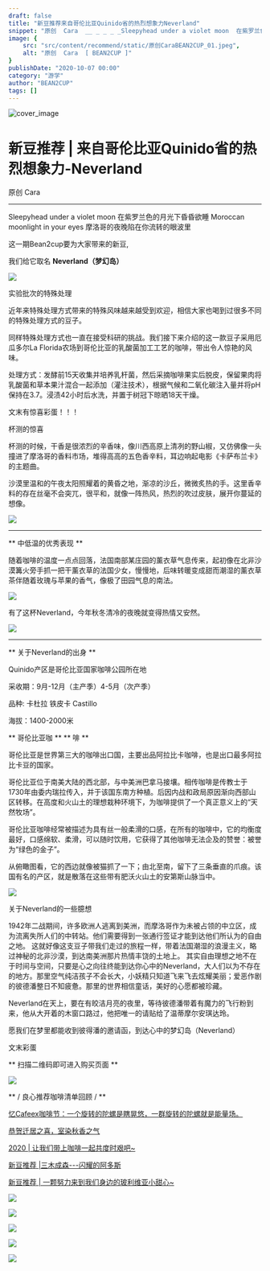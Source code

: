 ```yaml
---
draft: false
title: "新豆推荐来自哥伦比亚Quinido省的热烈想象力Neverland"
snippet: "原创  Cara  __ _ _ _ _Sleepyhead under a violet moon  在紫罗兰色的月光下昏昏欲睡"
image: {
    src: "src/content/recommend/static/原创CaraBEAN2CUP_01.jpeg",
    alt: "原创  Cara  [ BEAN2CUP ]"
}
publishDate: "2020-10-07 00:00"
category: "游学"
author: "BEAN2CUP"
tags: []
---
```


![cover_image](./static/原创CaraBEAN2CUP_01.jpeg)

#  新豆推荐 | 来自哥伦比亚Quinido省的热烈想象力-Neverland

原创  Cara

__ _ _ _ _

Sleepyhead under a violet moon
在紫罗兰色的月光下昏昏欲睡
Moroccan moonlight in your eyes
摩洛哥的夜晚陷在你流转的眼波里

这一期Bean2cup要为大家带来的新豆,

我们给它取名  **Neverland（梦幻岛）**

![](./static/原创CaraBEAN2CUP_02.png)



实验批次的特殊处理

近年来特殊处理⽅式带来的特殊⻛味越来越受到欢迎，相信⼤家也喝到过很多不同的特殊处理⽅式的⾖⼦。

同样特殊处理⽅式也⼀直在接受科研的挑战。我们接下来介绍的这⼀款⾖⼦采⽤厄⽠多尔La Florida农场到哥伦⽐亚的乳酸菌加⼯⼯艺的咖啡，带出令⼈惊艳的⻛味。



处理⽅式：发酵前15天收集并培养乳杆菌，然后采摘咖啡果实后脱⽪，保留果⾁将乳酸菌和草本果汁混合⼀起添加（灌注技术），根据⽓候和⼆氧化碳注⼊量并将pH保持在3.7。浸渍42⼩时后⽔洗，并置于树冠下晾晒18天⼲燥。



文末有惊喜彩蛋！！！



杯测的惊喜

杯测的时候，干香是很浓烈的辛香味，像川西高原上清冽的野山椒，又仿佛像一头撞进了摩洛哥的香料市场，堆得高高的五色香辛料，耳边响起电影《卡萨布兰卡》的主题曲。

沙漠里温和的午夜太阳照耀着的黄昏之地，渐凉的沙丘，微微炙热的手。这里香辛料的存在丝毫不会突兀，很平和，就像一阵热风，热烈的吹过皮肤，展开你蔓延的想像。

![](./static/原创CaraBEAN2CUP_03.jpeg)



* * *



** 中低温的优秀表现  **

随着咖啡的温度一点点回落，法国南部某庄园的薰衣草气息传来，起初像在北非沙漠篝火旁手抓一把干薰衣草的法国少女，慢慢地，后味转暖变成甜而潮湿的薰衣草茶伴随着玫瑰与苹果的香气，像极了田园气息的南法。



![](./static/原创CaraBEAN2CUP_04.jpeg)



有了这杯Neverland，今年秋冬清冷的夜晚就变得热情又安然。



![](./static/原创CaraBEAN2CUP_05.jpeg)



* * *

** 关于Neverland的出身  **

Quinido产区是哥伦比亚国家咖啡公园所在地

采收期：9月-12月（主产季）4-5月（次产季）

品种: 卡杜拉 铁皮卡 Castillo

海拔：1400-2000米



** 哥伦比亚咖  ** ** 啡  **

哥伦比亚是世界第三大的咖啡出口国，主要出品阿拉比卡咖啡，也是出口最多阿拉比卡豆的国家。

哥伦比亚位于南美大陆的西北部，与中美洲巴拿马接壤。相传咖啡是传教士于1730年由委内瑞拉传入，并于该国东南方种植。后因内战和政局原因渐向西部山区转移。在高度和火山土的理想栽种环境下，为咖啡提供了一个真正意义上的“天然牧场”。

哥伦比亚咖啡经常被描述为具有丝一般柔滑的口感，在所有的咖啡中，它的均衡度最好，口感绵软、柔滑，可以随时饮用，它获得了其他咖啡无法企及的赞誉：被誉为“绿色的金子”。

从俯瞰图看，它的西边就像被猫抓了一下；由北至南，留下了三条垂直的爪痕。该国有名的产区，就是散落在这些带有肥沃火山土的安第斯山脉当中。

![](./static/原创CaraBEAN2CUP_06.jpeg)



关于Neverland的一些臆想

1942年二战期间，许多欧洲人逃离到美洲，而摩洛哥作为未被占领的中立区，成为流离失所人们的中转站。他们需要得到一张通行签证才能到达他们所认为的自由之地。
这就好像这支豆子带我们走过的旅程一样，带着法国潮湿的浪漫主义，略过神秘的北非沙漠，到达南美洲那片热情丰饶的土地上。
其实自由理想之地不在于时间与空间，只要是心之向往终能到达你心中的Neverland，大人们以为不存在的地方。那里空气纯洁孩子不会长大，小妖精只知道飞来飞去炫耀美丽；爱恶作剧的彼德潘整日不知疲惫。那里的世界相信童话，美好的心愿都被珍藏。

Neverland在天上，要在有皎洁月亮的夜里，等待彼德潘带着有魔力的飞行粉到来，他从大开着的木窗口路过，他把唯一的请贴给了温蒂摩尔安琪达玲。


愿我们在梦里都能收到彼得潘的邀请函，到达心中的梦幻岛（Neverland）



文末彩蛋





** 扫描二维码即可进入购买页面  **

![](./static/原创CaraBEAN2CUP_07.png)

** / 良心推荐咖啡清单回顾 /  **



[ 忆Cafeex咖啡节：一个旋转的陀螺是瞎晃悠，一群旋转的陀螺就是能量场。
](http://mp.weixin.qq.com/s?__biz=MzAwNTYzODcxMg==&mid=2651350415&idx=1&sn=ae14b0ef454489ca5add65038bb2ef7c&chksm=80e55ad8b792d3ce64fafd86bb6f85c2e422c8c213320e40c30e56b003260fa5d92f6f9f9a40&scene=21#wechat_redirect)

[ 恭贺迁居之喜，室染秋香之气
](http://mp.weixin.qq.com/s?__biz=MzAwNTYzODcxMg==&mid=2651350451&idx=1&sn=e065cddd2acb88ac359fb5d608712e33&chksm=80e55ae4b792d3f2a29b29326682621b4840828707509486ec18dfcccd658f800f040cdbed7d&scene=21#wechat_redirect)

[ 2020 | 让我们带上咖啡一起共度时艰吧~  ](http://mp.weixin.qq.com/s?__biz=MzAwNTYzODcxMg==&mid=2651349414&idx=2&sn=dfbf7106da5bc36f6ac25d43b5d426d8&chksm=80e55ef1b792d7e74f80effa2d55c994bddc40e9503e7d0feb95d525c234638e6f68df04e39a&scene=21#wechat_redirect)

[ 新豆推荐 |三木成森---闪耀的阿多斯
](http://mp.weixin.qq.com/s?__biz=MzAwNTYzODcxMg==&mid=2651349607&idx=1&sn=dfcca484662902e10d4cd7164de68e9d&chksm=80e55d30b792d426128198e73a98bebb8f5168e2271b62e44674339d030fc62334973d26cee5&scene=21#wechat_redirect)

[ 新豆推荐 | 一颗努力来到我们身边的玻利维亚小甜心~  ](http://mp.weixin.qq.com/s?__biz=MzAwNTYzODcxMg==&mid=2651348594&idx=1&sn=84c36c440726b2db16e8d6c994ed6472&chksm=80e56125b792e833ca2a1970b595a4dd4068f8b03b9ae052a2672cb2286e34e1c4da45e79898&scene=21#wechat_redirect)



![](./static/原创CaraBEAN2CUP_08.jpeg)

![](./static/原创CaraBEAN2CUP_09.jpeg)

![](./static/原创CaraBEAN2CUP_10.jpeg)

![](./static/原创CaraBEAN2CUP_11.jpeg)

![](./static/原创CaraBEAN2CUP_12.jpeg)



